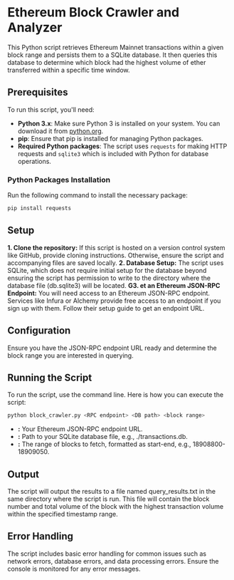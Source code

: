 # Ethereum Block Crawler and Analyzer

This Python script retrieves Ethereum Mainnet transactions within a given block range and persists them to a SQLite database. It then queries this database to determine which block had the highest volume of ether transferred within a specific time window.

## Prerequisites

To run this script, you'll need:

- **Python 3.x**: Make sure Python 3 is installed on your system. You can download it from [python.org](https://www.python.org/downloads/).
- **pip**: Ensure that pip is installed for managing Python packages.
- **Required Python packages**: The script uses `requests` for making HTTP requests and `sqlite3` which is included with Python for database operations.

### Python Packages Installation

Run the following command to install the necessary package:

```bash
pip install requests
```

## Setup

**1. Clone the repository:**
If this script is hosted on a version control system like GitHub, provide cloning instructions. Otherwise, ensure the script and accompanying files are saved locally.
**2. Database Setup:**
The script uses SQLite, which does not require initial setup for the database beyond ensuring the script has permission to write to the directory where the database file (db.sqlite3) will be located.
**G3. et an Ethereum JSON-RPC Endpoint:**
You will need access to an Ethereum JSON-RPC endpoint. Services like Infura or Alchemy provide free access to an endpoint if you sign up with them. Follow their setup guide to get an endpoint URL.

## Configuration

Ensure you have the JSON-RPC endpoint URL ready and determine the block range you are interested in querying.

## Running the Script

To run the script, use the command line. Here is how you can execute the script:

```bash
python block_crawler.py <RPC endpoint> <DB path> <block range>
```

- **<RPC endpoint>:** Your Ethereum JSON-RPC endpoint URL.
- **<DB path>:** Path to your SQLite database file, e.g., ./transactions.db.
- **<block range>:** The range of blocks to fetch, formatted as start-end, e.g., 18908800-18909050.

## Output

The script will output the results to a file named query_results.txt in the same directory where the script is run. This file will contain the block number and total volume of the block with the highest transaction volume within the specified timestamp range.

## Error Handling

The script includes basic error handling for common issues such as network errors, database errors, and data processing errors. Ensure the console is monitored for any error messages.
